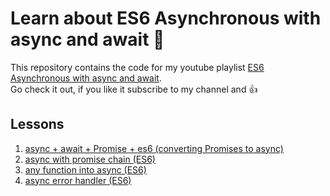 # Learn about ES6 Asynchronous with async and await 🤗

This repository contains the code for my youtube playlist [ES6 Asynchronous with async and await](https://www.youtube.com/watch?v=H8oBRfK5u5c&list=PLBhDPtxQGkeOtu5UdzkGPlaS0bLkdP1E_).  
Go check it out, if you like it subscribe to my channel and 👍

## Lessons

1. [async + await + Promise + es6 (converting Promises to async) ](https://youtu.be/H8oBRfK5u5c)
2. [async with promise chain (ES6)](https://youtu.be/azojV796DRQ)
3. [any function into async (ES6)](https://youtu.be/eegV2d0uCQY)
3. [async error handler (ES6)](https://youtu.be/eegV2d0uCQY)
